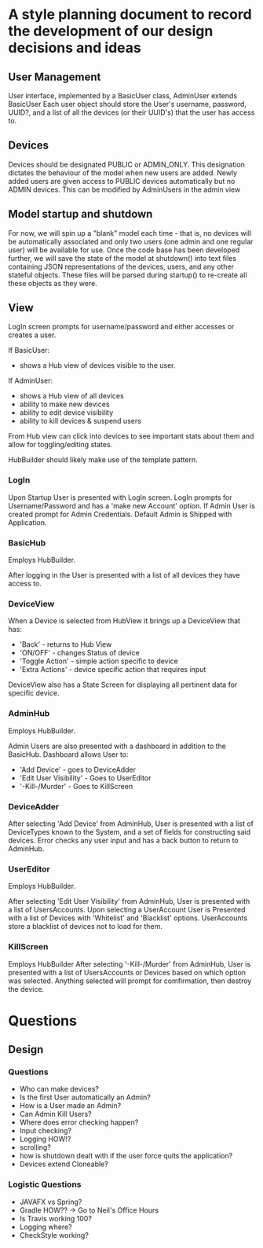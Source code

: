# A style planning document to record the development of our design decisions and ideas

## User Management 
User interface, implemented by a BasicUser class, AdminUser extends BasicUser
Each user object should store the User's username, password, UUID?, and a list of all the devices (or their UUID's) that the user has access to.

## Devices
Devices should be designated PUBLIC or ADMIN_ONLY. This designation dictates the behaviour of the model when new users are added. Newly added users
are given access to PUBLIC devices automatically but no ADMIN devices. This can be modified by AdminUsers in the admin view

## Model startup and shutdown
For now, we will spin up a "blank" model each time - that is, no devices will be automatically associated and only two users (one admin and one regular user)
will be available for use. Once the code base has been developed further, we will save the state of the model at shutdown() into text files containing JSON 
representations of the devices, users, and any other stateful objects. These files will be parsed during startup() to re-create all these objects as they were.

## View
LogIn screen prompts for username/password and either accesses or creates a user.

If BasicUser:
* shows a Hub view of devices visible to the user.

If AdminUser:
* shows a Hub view of all devices
* ability to make new devices
* ability to edit device visibility
* ability to kill devices & suspend users

From Hub view can click into devices to see important stats about them and allow for toggling/editing states.

HubBuilder should likely make use of the template pattern.

### LogIn
Upon Startup User is presented with LogIn screen. LogIn prompts for Username/Password and has a 'make new Account' option. If Admin User is created prompt for Admin Credentials. Default Admin is Shipped with Application.

### BasicHub
Employs HubBuilder.

After logging in the User is presented with a list of all devices they have access to.

### DeviceView
When a Device is selected from HubView it brings up a DeviceView that has:
* 'Back' - returns to Hub View
* 'ON/OFF' - changes Status of device
* 'Toggle Action' - simple action specific to device
* 'Extra Actions' - device specific action that requires input

DeviceView also has a State Screen for displaying all pertinent data for specific device.

### AdminHub
Employs HubBuilder.

Admin Users are also presented with a dashboard in addition to the BasicHub.
Dashboard allows User to:
* 'Add Device' - goes to DeviceAdder
* 'Edit User Visibility' - Goes to UserEditor
* '-Kill-/Murder' - Goes to KillScreen

### DeviceAdder
After selecting 'Add Device' from AdminHub, User is presented with a list of DeviceTypes known to the System, and a set of fields for constructing said devices. Error checks any user input and has a back button to return to AdminHub.

### UserEditor
Employs HubBuilder.

After selecting 'Edit User Visibility' from AdminHub, User is presented with a list of UsersAccounts. Upon selecting a UserAccount User is Presented with a list of Devices with 'Whitelist' and 'Blacklist' options. UserAccounts store a blacklist of devices not to load for them.

### KillScreen
Employs HubBuilder
After selecting '-Kill-/Murder' from AdminHub, User is presented with a list of UsersAccounts or Devices based on which option was selected. Anything selected will prompt for comfirmation, then destroy the device.


# Questions

## Design

### Questions
* Who can make devices?
* Is the first User automatically an Admin?
* How is a User made an Admin?
* Can Admin Kill Users?
* Where does error checking happen?
* Input checking?
* Logging HOW!?
* scrolling?
* how is shutdown dealt with if the user force quits the application?
* Devices extend Cloneable?

### Logistic Questions
* JAVAFX vs Spring?
* Gradle HOW?? -> Go to Neil's Office Hours
* Is Travis working 100?
* Logging where?
* CheckStyle working?

